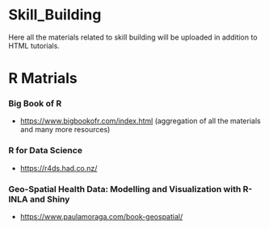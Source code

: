 # Skill_Building
Here all the materials related to skill building will be uploaded in addition to HTML tutorials.

# R Matrials
### Big Book of R
- https://www.bigbookofr.com/index.html (aggregation of all the materials and many more resources)
### R for Data Science
- https://r4ds.had.co.nz/
### Geo-Spatial Health Data: Modelling and Visualization with R-INLA and Shiny
- https://www.paulamoraga.com/book-geospatial/

